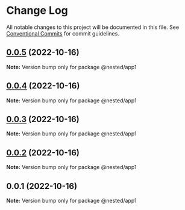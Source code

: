 # Change Log

All notable changes to this project will be documented in this file.
See [Conventional Commits](https://conventionalcommits.org) for commit guidelines.

## [0.0.5](https://github.com/JustAnAlex/lerna/compare/v0.0.4...v0.0.5) (2022-10-16)

**Note:** Version bump only for package @nested/app1





## [0.0.4](https://github.com/JustAnAlex/lerna/compare/v0.0.3...v0.0.4) (2022-10-16)

**Note:** Version bump only for package @nested/app1





## [0.0.3](https://github.com/JustAnAlex/lerna/compare/v0.0.2...v0.0.3) (2022-10-16)

**Note:** Version bump only for package @nested/app1





## [0.0.2](https://github.com/JustAnAlex/lerna/compare/v0.0.1...v0.0.2) (2022-10-16)

**Note:** Version bump only for package @nested/app1





## 0.0.1 (2022-10-16)

**Note:** Version bump only for package @nested/app1
